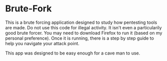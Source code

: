 # Brute-Fork
This is a brute forcing application designed to study how pentesting tools are made.
Do not use this code for illegal activity.
It isn't even a particularily good brute forcer.
You may need to download Firefox to run it (based on my personal preference).
Once it is running, there is a step by step guide to help you navigate your attack point.

This app was designed to be easy enough for a cave man to use.